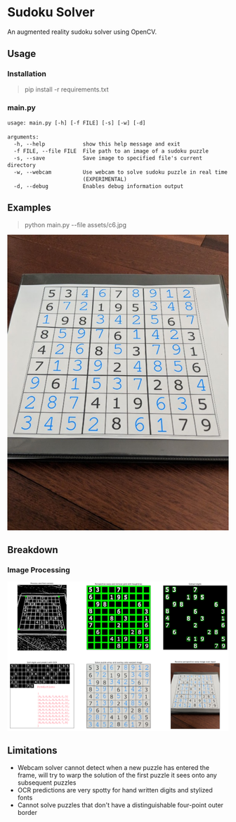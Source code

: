 # Sudoku Solver

An augmented reality sudoku solver using OpenCV.

## Usage

### Installation
>pip install -r requirements.txt

### main.py
```
usage: main.py [-h] [-f FILE] [-s] [-w] [-d]

arguments:
  -h, --help            show this help message and exit
  -f FILE, --file FILE  File path to an image of a sudoku puzzle
  -s, --save            Save image to specified file's current directory
  -w, --webcam          Use webcam to solve sudoku puzzle in real time
                        (EXPERIMENTAL)
  -d, --debug           Enables debug information output
```

## Examples
>python main.py --file assets/c6.jpg

![Output_Image](https://github.com/AliShazly/sudoku-py/blob/master/assets/c6_solved.jpg)



## Breakdown

### Image Processing
![Breakdoown_img](https://github.com/AliShazly/sudoku-py/blob/master/assets/breakdown/breakdown.png)


## Limitations
- Webcam solver cannot detect when a new puzzle has entered the frame, will try to warp the solution of the first puzzle it sees onto any subsequent puzzles
- OCR predictions are very spotty for hand written digits and stylized fonts
- Cannot solve puzzles that don't have a distinguishable four-point outer border
